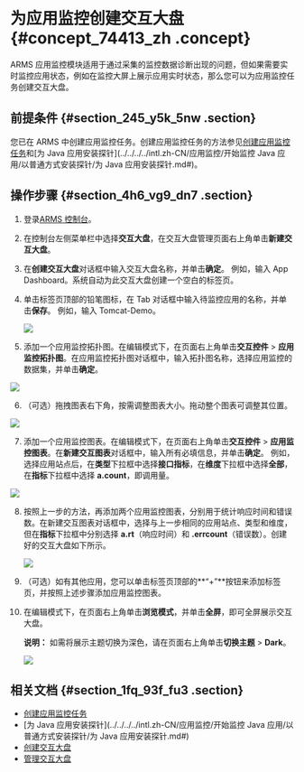 # 为应用监控创建交互大盘 {#concept_74413_zh .concept}

ARMS 应用监控模块适用于通过采集的监控数据诊断出现的问题，但如果需要实时监控应用状态，例如在监控大屏上展示应用实时状态，那么您可以为应用监控任务创建交互大盘。

## 前提条件 {#section_245_y5k_5nw .section}

您已在 ARMS 中创建应用监控任务。创建应用监控任务的方法参见[创建应用监控任务](intl.zh-CN/快速入门/创建应用监控任务.md#)和[为 Java 应用安装探针](../../../../intl.zh-CN/应用监控/开始监控 Java 应用/以普通方式安装探针/为 Java 应用安装探针.md#)。

## 操作步骤 {#section_4h6_vg9_dn7 .section}

1.  登录[ARMS 控制台](https://arms-intl.console.aliyun.com/#/home)。
2.  在控制台左侧菜单栏中选择**交互大盘**，在交互大盘管理页面右上角单击**新建交互大盘**。

3.  在**创建交互大盘**对话框中输入交互大盘名称，并单击**确定**。 例如，输入 App Dashboard。系统自动为此交互大盘创建一个空白的标签页。

4.  单击标签页顶部的铅笔图标，在 Tab 对话框中输入待监控应用的名称，并单击**保存**。 例如，输入 Tomcat-Demo。

    ![](http://static-aliyun-doc.oss-cn-hangzhou.aliyuncs.com/assets/img/152219/156803272843475_zh-CN.png)

5.  添加一个应用监控拓扑图。在编辑模式下，在页面右上角单击**交互控件** \> **应用监控拓扑图**。在应用监控拓扑图对话框中，输入拓扑图名称，选择应用监控的数据集，并单击**确定**。

![](http://static-aliyun-doc.oss-cn-hangzhou.aliyuncs.com/assets/img/152219/156803272843476_zh-CN.png)

6.  （可选）拖拽图表右下角，按需调整图表大小。拖动整个图表可调整其位置。

![](http://static-aliyun-doc.oss-cn-hangzhou.aliyuncs.com/assets/img/152219/156803272843477_zh-CN.png)

7.  添加一个应用监控图表。在编辑模式下，在页面右上角单击**交互控件** \> **应用监控图表**。在**新建交互图表**对话框中，输入所有必填信息，并单击**确定**。 例如，选择应用站点后，在**类型**下拉框中选择**接口指标**，在**维度**下拉框中选择**全部**，在**指标**下拉框中选择 **a.count**，即调用量。

![](http://static-aliyun-doc.oss-cn-hangzhou.aliyuncs.com/assets/img/152219/156803272843478_zh-CN.png)

8.  按照上一步的方法，再添加两个应用监控图表，分别用于统计响应时间和错误数。在新建交互图表对话框中，选择与上一步相同的应用站点、类型和维度，但在**指标**下拉框中分别选择 **a.rt**（响应时间）和 **.errcount**（错误数）。创建好的交互大盘如下所示。

    ![](http://static-aliyun-doc.oss-cn-hangzhou.aliyuncs.com/assets/img/152219/156803272843479_zh-CN.png)

9.  （可选）如有其他应用，您可以单击标签页顶部的**“+”**按钮来添加标签页，并按照上述步骤添加应用监控图表。

10. 在编辑模式下，在页面右上角单击**浏览模式**，并单击**全屏**，即可全屏展示交互大盘。

    **说明：** 如需将展示主题切换为深色，请在页面右上角单击**切换主题** \> **Dark**。

    ![](http://static-aliyun-doc.oss-cn-hangzhou.aliyuncs.com/assets/img/152219/156803272943486_zh-CN.png)


## 相关文档 {#section_1fq_93f_fu3 .section}

-   [创建应用监控任务](intl.zh-CN/快速入门/创建应用监控任务.md#)
-   [为 Java 应用安装探针](../../../../intl.zh-CN/应用监控/开始监控 Java 应用/以普通方式安装探针/为 Java 应用安装探针.md#)
-   [创建交互大盘](../../../../intl.zh-CN/大盘和报警/创建交互大盘.md#)
-   [管理交互大盘](../../../../intl.zh-CN/大盘和报警/管理交互大盘.md#)

